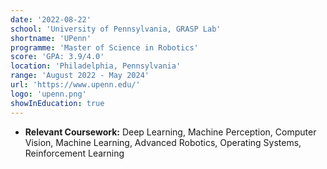 ```yaml
---
date: '2022-08-22'
school: 'University of Pennsylvania, GRASP Lab'
shortname: 'UPenn'
programme: 'Master of Science in Robotics'
score: 'GPA: 3.9/4.0'
location: 'Philadelphia, Pennsylvania'
range: 'August 2022 - May 2024'
url: 'https://www.upenn.edu/'
logo: 'upenn.png'
showInEducation: true
---
```


- **Relevant Coursework:** Deep Learning, Machine Perception, Computer Vision, Machine Learning, Advanced Robotics, Operating Systems, Reinforcement Learning

<!--
- Certified in Agile, [DevOps](https://drive.google.com/file/d/133QWdIhw9KI0YMKs1SPI_6VQ1ENtMiCe/view?usp=sharing), and MS360 architecture.

- Declared as Winner in Design Thinking Hackathon on Benovative Platform.

- Awarded $300 for securing [Runners Up](https://drive.google.com/file/d/1exB19OoQ5dzU2mg4qbdkNutA25TGBWV3/view?usp=sharing) position in India Innovation ICE Project Fair 2020 among 400+ entries.

- One of 13 finalist teams in Avishkar Sprint #2 for pitching implementation on concept NIRO (Network Intelligence Resource Optimizer)

- Featured amongst the top 10 working women at Amdocs India via the #StrongWomenAtAmdocs initiative as part of International Women's Day 2021.

- Awarded 2 best-selling books for securing the Winner position in Read-a-Logue, re-kindling lost reading habits session.

- Represented July'20 joining batch as one of the hosts at the 'Ask Your Leaders' session. -->
